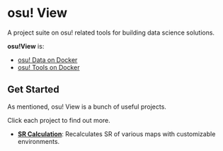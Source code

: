 # osu! View

A project suite on osu! related tools for building data science solutions.

**osu!View** is:

- [osu! Data on Docker](https://github.com/Eve-ning/osu-data-docker)
- [osu! Tools on Docker](https://github.com/Eve-ning/osu-tools-docker)

## Get Started

As mentioned, osu! View is a bunch of useful projects.

Click each project to find out more.

- [**SR Calculation**](projects/sr-calc/README.md): Recalculates SR of various maps with customizable environments.
